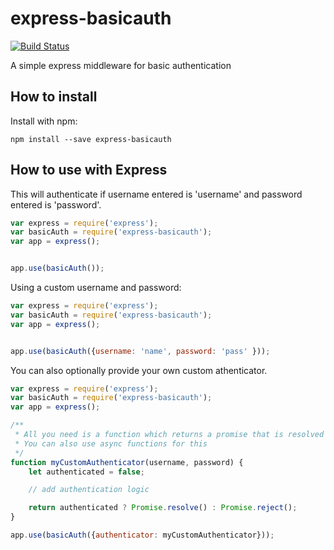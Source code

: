 # express-basicauth 

[![Build Status](https://travis-ci.org/mariusespejo/express-basicauth.svg?branch=master)](https://travis-ci.org/mariusespejo/express-basicauth)

A simple express middleware for basic authentication

## How to install

Install with npm:

```shell
npm install --save express-basicauth
```

## How to use with Express

This will authenticate if username entered is 'username' and password entered is 'password'.

```javascript
var express = require('express');
var basicAuth = require('express-basicauth');
var app = express();


app.use(basicAuth());
```

Using a custom username and password:

```javascript
var express = require('express');
var basicAuth = require('express-basicauth');
var app = express();


app.use(basicAuth({username: 'name', password: 'pass' }));
```

You can also optionally provide your own custom athenticator. 


```javascript
var express = require('express');
var basicAuth = require('express-basicauth');
var app = express();

/**
 * All you need is a function which returns a promise that is resolved once authenticated.
 * You can also use async functions for this 
 */
function myCustomAuthenticator(username, password) {
    let authenticated = false;

    // add authentication logic 

    return authenticated ? Promise.resolve() : Promise.reject();
}

app.use(basicAuth({authenticator: myCustomAuthenticator}));
```


